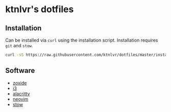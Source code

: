 # ktnlvr's dotfiles

## Installation

Can be installed via `curl` using the installation script. Installation requires `git` and `stow`.

```sh
curl -sS https://raw.githubusercontent.com/ktnlvr/dotfiles/master/install.sh | bash
```

## Software

* [zoxide](https://github.com/ajeetdsouza/zoxide)
* [i3](https://github.com/i3/i3)
* [alacritty](https://github.com/alacritty/alacritty)
* [neovim](https://github.com/neovim/neovim)
* [stow](https://www.gnu.org/software/stow)
